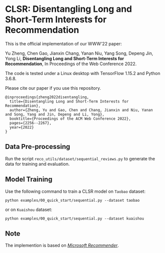 # CLSR: Disentangling Long and Short-Term Interests for Recommendation

This is the official implementation of our WWW'22 paper:  

Yu Zheng, Chen Gao, Jianxin Chang, Yanan Niu, Yang Song, Depeng Jin, Yong Li, **Disentangling Long and Short-Term Interests for Recommendation**, In Proceedings of the Web Conference 2022.

The code is tested under a Linux desktop with TensorFlow 1.15.2 and Python 3.6.8.

Please cite our paper if you use this repository.
```
@inproceedings{zheng2022disentangling,
  title={Disentangling Long and Short-Term Interests for Recommendation},
  author={Zheng, Yu and Gao, Chen and Chang, Jianxin and Niu, Yanan and Song, Yang and Jin, Depeng and Li, Yong},
  booktitle={Proceedings of the ACM Web Conference 2022},
  pages={2256--2267},
  year={2022}
}
```

## Data Pre-processing


Run the script `reco_utils/dataset/sequential_reviews.py` to generate the data for training and evaluation.


  

## Model Training

Use the following command to train a CLSR model on `Taobao` dataset: 

```
python examples/00_quick_start/sequential.py --dataset taobao
```

or on `Kuaishou` dataset:

```
python examples/00_quick_start/sequential.py --dataset kuaishou
``` 

## Note

The implemention is based on *[Microsoft Recommender](https://github.com/microsoft/recommenders)*.
